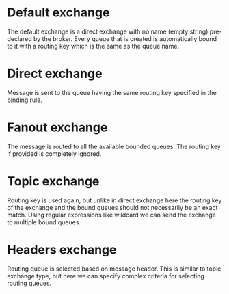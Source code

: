 # Default exchange

The default exchange is a direct exchange with no name (empty string) pre-declared by the broker. Every queue that is created is automatically bound to it with
a routing key which is the same as the queue name.

# Direct exchange

Message is sent to the queue having the same routing key specified in the binding rule.

# Fanout exchange

The message is routed to all the available bounded queues. The routing key if provided is completely ignored.

# Topic exchange

Routing key is used again, but unlike in direct exchange here the routing key of the exchange and the bound queues should not necessarily be an exact match.
Using regular expressions like wildcard we can send the exchange to multiple bound queues.

# Headers exchange

Routing queue is selected based on message header. This is similar to topic exchange type, but here we can specify complex criteria for selecting routing
queues. 